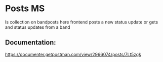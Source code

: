 # Posts MS
Is collection on bandposts here frontend posts a new status update 
or gets and status updates from a band


## Documentation:
https://documenter.getpostman.com/view/2966074/posts/7Lt5zgk